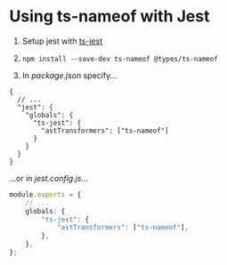 ﻿# Using ts-nameof with Jest

1. Setup jest with [ts-jest](https://github.com/kulshekhar/ts-jest)

2. `npm install --save-dev ts-nameof @types/ts-nameof`

3. In _package.json_ specify...

```jsonc
{
  // ...
  "jest": {
    "globals": {
      "ts-jest": {
        "astTransformers": ["ts-nameof"]
      }
    }
  }
}
```

...or in _jest.config.js_...

```ts
module.exports = {
    // ...
    globals: {
        "ts-jest": {
            "astTransformers": ["ts-nameof"],
        },
    },
};
```
